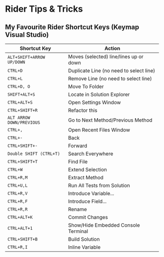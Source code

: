 # Rider Tips & Tricks

## My Favourite Rider Shortcut Keys (Keymap Visual Studio)

| Shortcut Key                 | Action                                         |          
|------------------------------|------------------------------------------------|
| `ALT+SHIFT+ARROW UP/DOWN`    | Moves (selected) line/lines up or down
| `CTRL+D`                     | Duplicate Line (no need to select line)
| `CTRL+L`                     | Remove Line (no need to select line)
| `CTRL+D, O`                  | Move To Folder
| `SHIFT+ALT+S`                | Locate in Solution Explorer
| `CTRL+ALT+S`                 | Open Settings Window
| `CTRL+SHIFT+R`               | Refactor this
| `ALT ARROW DOWN/PREVIOUS`    | Go to Next Method/Previous Method
| `CTRL+,`                     | Open Recent Files Window
| `CTRL+-`                     | Back
| `CTRL+SHIFT+-`               | Forward
| `Double SHIFT (CTRL+T)`      | Search Everywhere
| `CTRL+SHIFT+T`               | Find File
| `CTRL+W`                     | Extend Selection
| `CTRL+R,M`                   | Extract Method
| `CTRL+U,L`                   | Run All Tests from Solution
| `CTRL+R,V`                   | Introduce Variable...
| `CTRL+R,F`                   | Introduce Field...
| `CTRL+R,R`                   | Rename
| `CTRL+ALT+K`                 | Commit Changes
| `CTRL+ALT+1`                 | Show/Hide Embedded Console Terminal
| `CTRL+SHIFT+B`               | Build Solution
| `CTRL+R,I`                   | Inline Variable